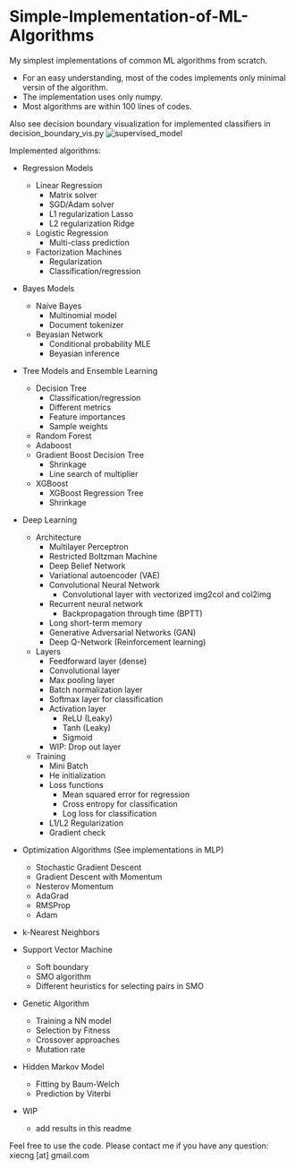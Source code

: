 # Simple-Implementation-of-ML-Algorithms
My simplest implementations of common ML algorithms from scratch.
- For an easy understanding, most of the codes implements only minimal versin of the algorithm.
- The implementation uses only numpy.
- Most algorithms are within 100 lines of codes.

Also see decision boundary visualization for implemented classifiers in decision_boundary_vis.py
![supervised_model](supervised_model.png)

Implemented algorithms:

* Regression Models
    * Linear Regression
        * Matrix solver
        * SGD/Adam solver
        * L1 regularization Lasso
        * L2 regularization Ridge
    * Logistic Regression
        * Multi-class prediction
    * Factorization Machines
        * Regularization
        * Classification/regression

* Bayes Models
    * Naive Bayes
        * Multinomial model
        * Document tokenizer
    * Beyasian Network
        * Conditional probability MLE
        * Beyasian inference

* Tree Models and Ensemble Learning
    * Decision Tree
        * Classification/regression
        * Different metrics
        * Feature importances
        * Sample weights
    * Random Forest
    * Adaboost
    * Gradient Boost Decision Tree
        * Shrinkage
        * Line search of multiplier
    * XGBoost
        * XGBoost Regression Tree
        * Shrinkage

* Deep Learning
    * Architecture
        * Multilayer Perceptron
        * Restricted Boltzman Machine
        * Deep Belief Network
        * Variational autoencoder (VAE)
        * Convolutional Neural Network
            * Convolutional layer with vectorized img2col and col2img
        * Recurrent neural network
            * Backpropagation through time (BPTT)
        * Long short-term memory
        * Generative Adversarial Networks (GAN)
        * Deep Q-Network (Reinforcement learning)
    * Layers
        * Feedforward layer (dense)
        * Convolutional layer
        * Max pooling layer
        * Batch normalization layer
        * Softmax layer for classification
        * Activation layer
            * ReLU (Leaky)
            * Tanh (Leaky)
            * Sigmoid
        * WIP: Drop out layer
    * Training
        * Mini Batch
        * He initialization
        * Loss functions
            * Mean squared error for regression
            * Cross entropy for classification
            * Log loss for classification
        * L1/L2 Regularization
        * Gradient check

* Optimization Algorithms (See implementations in MLP)
	* Stochastic Gradient Descent
	* Gradient Descent with Momentum
	* Nesterov Momentum
	* AdaGrad
	* RMSProp
	* Adam

* k-Nearest Neighbors

* Support Vector Machine
    * Soft boundary
    * SMO algorithm
    * Different heuristics for selecting pairs in SMO

* Genetic Algorithm
    * Training a NN model
    * Selection by Fitness
    * Crossover approaches
    * Mutation rate

* Hidden Markov Model
    * Fitting by Baum-Welch
    * Prediction by Viterbi

* WIP
    * add results in this readme

Feel free to use the code. Please contact me if you have any question: xiecng [at] gmail.com